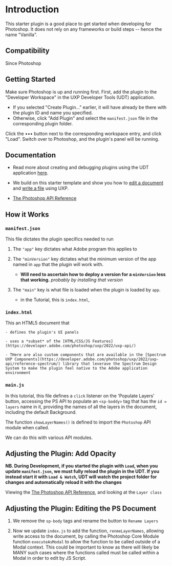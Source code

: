 # Introduction

This starter plugin is a good place to get started when developing for Photoshop. It does not rely on any frameworks or build steps -- hence the name "Vanilla".

## Compatibility

Since Photoshop 

## Getting Started

Make sure Photoshop is up and running first. First, add the plugin to the "Developer Workspace" in the UXP Developer Tools (UDT) application.
  * If you selected "Create Plugin..." earlier, it will have already be there with the plugin ID and name you specified. 
  * Otherwise, click "Add Plugin" and select the `manifest.json` file in the corresponding plugin folder.

Click the ••• button next to the corresponding workspace entry, and click "Load". Switch over to Photoshop, and the plugin's panel will be running. 

## Documentation

* Read more about creating and debugging plugins using the UDT application [here](https://developer.adobe.com/photoshop/uxp/2022/guides/devtool/udt-walkthrough/). 

* We build on this starter template and show you how to [edit a document](https://developer.adobe.com/photoshop/uxp/2022/guides/getting-started/editing-the-document/) and [write a file](https://developer.adobe.com/photoshop/uxp/2022/guides/getting-started/writing-a-file/) using UXP. 

* [The Photoshop API Reference](https://developer.adobe.com/photoshop/uxp/2022/ps_reference/)

## How it Works

### `manifest.json`

This file dictates the plugin specifics needed to run

1. The `"app"` key dictates what Adobe program this applies to

2. The `"minVersion"` key dictates what the minimum version of the app named in `app` that the plugin will work with. 
    - **Will need to ascertain how to deploy a version for a `minVersion` less that working.** _probably by installing that version_

3. The `"main"` key is what file is loaded when the plugin is loaded by `app`. 
    - in the Tutorial, this is `index.html`,
    
### `index.html`    

This an HTML5 document that
    
    - defines the plugin's UI panels

    - uses a *subset* of the [HTML/CSS/JS Features](https://developer.adobe.com/photoshop/uxp/2022/uxp-api/)
    
    - THere are also custom components that are available in the [Spectrum UXP Components](https://developer.adobe.com/photoshop/uxp/2022/uxp-api/reference-spectrum/) library that leverave the Spectrum Design System to make the plugin feel native to the Adobe application environment

### `main.js`

In this tutorial, this file defines a `click` listener on the 'Populate Layers' button, accessing the PS API to populate an `<sp-boddy>` tag that has the  `id = layers` name in it, providing the names of all the layers in the document, including the default Background.

The function `showLayerNames()` is defined to import the `Photoshop` API module when called. 

We can do this with various API modules. 

## Adjusting the Plugin: Add Opacity

**NB. During Development, if you started the plugin with `Load`, when you update `manifest.json`, we must fully reload the plugin in the UDT. If you instead start it with `Load & Watch`, UDT will watch the project folder for changes and automatically reload it with the changes** 

Viewing the [The Photoshop API Reference](https://developer.adobe.com/photoshop/uxp/2022/ps_reference/), and looking at the `Layer class`

## Adjusting the Plugin: Editing the PS Document

1. We remove the `sp-body` tags and rename the button to `Rename Layers`

2. Now we update `index.js` to add the function, `renmeLayerNames`, allowing write access to the document, by calling the Photoshop Core Module function `executeAsModal` to allow the function to be called outside of a Modal context. This could be important to know as there will likely be MANY such cases where the functions called must be called within a Modal in order to edit by JS Script.

